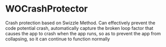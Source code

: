 # WOCrashProtector
Crash protection based on Swizzle Method. Can effectively prevent the code potential crash, automatically capture the broken loop factor that causes the app to crash when the app runs, so as to prevent the app from collapsing, so it can continue to function normally
